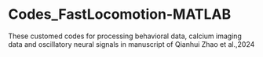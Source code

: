 # Codes_FastLocomotion-MATLAB
These customed codes for processing behavioral data, calcium imaging data and oscillatory neural signals in manuscript of Qianhui Zhao et al.,2024

